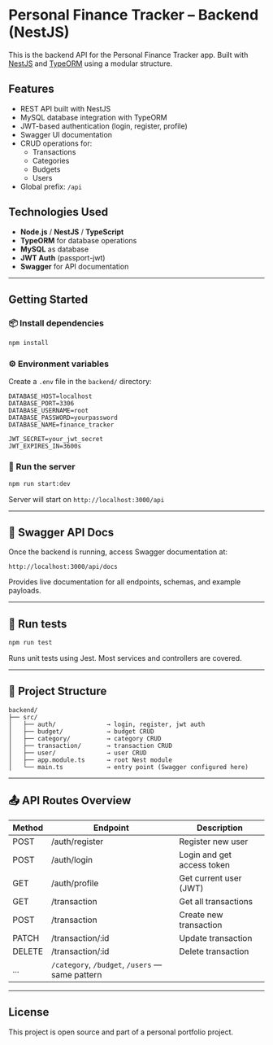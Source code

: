 
# Personal Finance Tracker – Backend (NestJS)

This is the backend API for the Personal Finance Tracker app. Built with [NestJS](https://nestjs.com/) and [TypeORM](https://typeorm.io/) using a modular structure.

## Features

- REST API built with NestJS
- MySQL database integration with TypeORM
- JWT-based authentication (login, register, profile)
- Swagger UI documentation
- CRUD operations for:
  - Transactions
  - Categories
  - Budgets
  - Users
- Global prefix: `/api`

## Technologies Used

- **Node.js** / **NestJS** / **TypeScript**
- **TypeORM** for database operations
- **MySQL** as database
- **JWT Auth** (passport-jwt)
- **Swagger** for API documentation

---

## Getting Started

### 📦 Install dependencies

```bash
npm install
```

### ⚙️ Environment variables

Create a `.env` file in the `backend/` directory:

```
DATABASE_HOST=localhost
DATABASE_PORT=3306
DATABASE_USERNAME=root
DATABASE_PASSWORD=yourpassword
DATABASE_NAME=finance_tracker

JWT_SECRET=your_jwt_secret
JWT_EXPIRES_IN=3600s
```

### 🚀 Run the server

```bash
npm run start:dev
```

Server will start on `http://localhost:3000/api`

---

## 📘 Swagger API Docs

Once the backend is running, access Swagger documentation at:

```
http://localhost:3000/api/docs
```

Provides live documentation for all endpoints, schemas, and example payloads.

---

## 🧪 Run tests

```bash
npm run test
```

Runs unit tests using Jest. Most services and controllers are covered.

---

## 📂 Project Structure

```
backend/
├── src/
│   ├── auth/              → login, register, jwt auth
│   ├── budget/            → budget CRUD
│   ├── category/          → category CRUD
│   ├── transaction/       → transaction CRUD
│   ├── user/              → user CRUD
│   ├── app.module.ts      → root Nest module
│   └── main.ts            → entry point (Swagger configured here)
```

---

## 📤 API Routes Overview

| Method | Endpoint                  | Description                   |
|--------|---------------------------|-------------------------------|
| POST   | /auth/register            | Register new user            |
| POST   | /auth/login               | Login and get access token   |
| GET    | /auth/profile             | Get current user (JWT)       |
| GET    | /transaction              | Get all transactions         |
| POST   | /transaction              | Create new transaction       |
| PATCH  | /transaction/:id          | Update transaction           |
| DELETE | /transaction/:id          | Delete transaction           |
| ...    | `/category`, `/budget`, `/users` — same pattern |

---

## License

This project is open source and part of a personal portfolio project.
